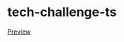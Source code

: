 # tech-challenge-ts

<a href="https://s10.gifyu.com/images/Animacao35dd871e12a278be.gif"> Preview</a>
